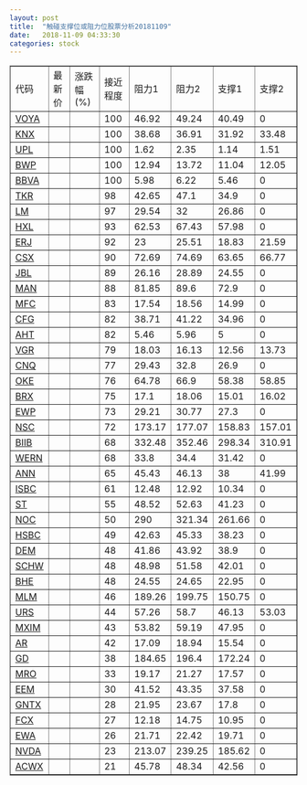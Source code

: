 ```yaml
---
layout: post
title:  "触碰支撑位或阻力位股票分析20181109"
date:   2018-11-09 04:33:30
categories: stock
---
```

<script type="text/javascript">
var stockList = []
stockList.push('gb_voya');
stockList.push('gb_knx');
stockList.push('gb_upl');
stockList.push('gb_bwp');
stockList.push('gb_bbva');
stockList.push('gb_tkr');
stockList.push('gb_lm');
stockList.push('gb_hxl');
stockList.push('gb_erj');
stockList.push('gb_csx');
stockList.push('gb_jbl');
stockList.push('gb_man');
stockList.push('gb_mfc');
stockList.push('gb_cfg');
stockList.push('gb_aht');
stockList.push('gb_vgr');
stockList.push('gb_cnq');
stockList.push('gb_oke');
stockList.push('gb_brx');
stockList.push('gb_ewp');
stockList.push('gb_nsc');
stockList.push('gb_biib');
stockList.push('gb_wern');
stockList.push('gb_ann');
stockList.push('gb_isbc');
stockList.push('gb_st');
stockList.push('gb_noc');
stockList.push('gb_hsbc');
stockList.push('gb_dem');
stockList.push('gb_schw');
stockList.push('gb_bhe');
stockList.push('gb_mlm');
stockList.push('gb_urs');
stockList.push('gb_mxim');
stockList.push('gb_ar');
stockList.push('gb_gd');
stockList.push('gb_mro');
stockList.push('gb_eem');
stockList.push('gb_gntx');
stockList.push('gb_fcx');
stockList.push('gb_ewa');
stockList.push('gb_nvda');
stockList.push('gb_acwx');
</script>
<table border="1">
 <tr>
 <td>代码</td>
 <td>最新价</td>
 <td>涨跌幅(%)</td>
 <td>接近程度</td>
 <td>阻力1</td>
 <td>阻力2</td>
 <td>支撑1</td>
 <td>支撑2</td>
</tr>
  <tr id="voya" class="red">
  <td><a href="http://stock.finance.sina.com.cn/usstock/quotes/VOYA.html" target="_blank">VOYA</a></td><td></td><td></td><td>100</td><td>46.92</td><td>49.24</td><td>40.49</td><td>0</td></tr>
  <tr id="knx" class="green">
  <td><a href="http://stock.finance.sina.com.cn/usstock/quotes/KNX.html" target="_blank">KNX</a></td><td></td><td></td><td>100</td><td>38.68</td><td>36.91</td><td>31.92</td><td>33.48</td></tr>
  <tr id="upl" class="green">
  <td><a href="http://stock.finance.sina.com.cn/usstock/quotes/UPL.html" target="_blank">UPL</a></td><td></td><td></td><td>100</td><td>1.62</td><td>2.35</td><td>1.14</td><td>1.51</td></tr>
  <tr id="bwp" class="green">
  <td><a href="http://stock.finance.sina.com.cn/usstock/quotes/BWP.html" target="_blank">BWP</a></td><td></td><td></td><td>100</td><td>12.94</td><td>13.72</td><td>11.04</td><td>12.05</td></tr>
  <tr id="bbva" class="red">
  <td><a href="http://stock.finance.sina.com.cn/usstock/quotes/BBVA.html" target="_blank">BBVA</a></td><td></td><td></td><td>100</td><td>5.98</td><td>6.22</td><td>5.46</td><td>0</td></tr>
  <tr id="tkr" class="red">
  <td><a href="http://stock.finance.sina.com.cn/usstock/quotes/TKR.html" target="_blank">TKR</a></td><td></td><td></td><td>98</td><td>42.65</td><td>47.1</td><td>34.9</td><td>0</td></tr>
  <tr id="lm" class="red">
  <td><a href="http://stock.finance.sina.com.cn/usstock/quotes/LM.html" target="_blank">LM</a></td><td></td><td></td><td>97</td><td>29.54</td><td>32</td><td>26.86</td><td>0</td></tr>
  <tr id="hxl" class="red">
  <td><a href="http://stock.finance.sina.com.cn/usstock/quotes/HXL.html" target="_blank">HXL</a></td><td></td><td></td><td>93</td><td>62.53</td><td>67.43</td><td>57.98</td><td>0</td></tr>
  <tr id="erj" class="red">
  <td><a href="http://stock.finance.sina.com.cn/usstock/quotes/ERJ.html" target="_blank">ERJ</a></td><td></td><td></td><td>92</td><td>23</td><td>25.51</td><td>18.83</td><td>21.59</td></tr>
  <tr id="csx" class="red">
  <td><a href="http://stock.finance.sina.com.cn/usstock/quotes/CSX.html" target="_blank">CSX</a></td><td></td><td></td><td>90</td><td>72.69</td><td>74.69</td><td>63.65</td><td>66.77</td></tr>
  <tr id="jbl" class="red">
  <td><a href="http://stock.finance.sina.com.cn/usstock/quotes/JBL.html" target="_blank">JBL</a></td><td></td><td></td><td>89</td><td>26.16</td><td>28.89</td><td>24.55</td><td>0</td></tr>
  <tr id="man" class="red">
  <td><a href="http://stock.finance.sina.com.cn/usstock/quotes/MAN.html" target="_blank">MAN</a></td><td></td><td></td><td>88</td><td>81.85</td><td>89.6</td><td>72.9</td><td>0</td></tr>
  <tr id="mfc" class="red">
  <td><a href="http://stock.finance.sina.com.cn/usstock/quotes/MFC.html" target="_blank">MFC</a></td><td></td><td></td><td>83</td><td>17.54</td><td>18.56</td><td>14.99</td><td>0</td></tr>
  <tr id="cfg" class="red">
  <td><a href="http://stock.finance.sina.com.cn/usstock/quotes/CFG.html" target="_blank">CFG</a></td><td></td><td></td><td>82</td><td>38.71</td><td>41.22</td><td>34.96</td><td>0</td></tr>
  <tr id="aht" class="red">
  <td><a href="http://stock.finance.sina.com.cn/usstock/quotes/AHT.html" target="_blank">AHT</a></td><td></td><td></td><td>82</td><td>5.46</td><td>5.96</td><td>5</td><td>0</td></tr>
  <tr id="vgr" class="green">
  <td><a href="http://stock.finance.sina.com.cn/usstock/quotes/VGR.html" target="_blank">VGR</a></td><td></td><td></td><td>79</td><td>18.03</td><td>16.13</td><td>12.56</td><td>13.73</td></tr>
  <tr id="cnq" class="red">
  <td><a href="http://stock.finance.sina.com.cn/usstock/quotes/CNQ.html" target="_blank">CNQ</a></td><td></td><td></td><td>77</td><td>29.43</td><td>32.8</td><td>26.9</td><td>0</td></tr>
  <tr id="oke" class="red">
  <td><a href="http://stock.finance.sina.com.cn/usstock/quotes/OKE.html" target="_blank">OKE</a></td><td></td><td></td><td>76</td><td>64.78</td><td>66.9</td><td>58.38</td><td>58.85</td></tr>
  <tr id="brx" class="green">
  <td><a href="http://stock.finance.sina.com.cn/usstock/quotes/BRX.html" target="_blank">BRX</a></td><td></td><td></td><td>75</td><td>17.1</td><td>18.06</td><td>15.01</td><td>16.02</td></tr>
  <tr id="ewp" class="red">
  <td><a href="http://stock.finance.sina.com.cn/usstock/quotes/EWP.html" target="_blank">EWP</a></td><td></td><td></td><td>73</td><td>29.21</td><td>30.77</td><td>27.3</td><td>0</td></tr>
  <tr id="nsc" class="red">
  <td><a href="http://stock.finance.sina.com.cn/usstock/quotes/NSC.html" target="_blank">NSC</a></td><td></td><td></td><td>72</td><td>173.17</td><td>177.07</td><td>158.83</td><td>157.01</td></tr>
  <tr id="biib" class="red">
  <td><a href="http://stock.finance.sina.com.cn/usstock/quotes/BIIB.html" target="_blank">BIIB</a></td><td></td><td></td><td>68</td><td>332.48</td><td>352.46</td><td>298.34</td><td>310.91</td></tr>
  <tr id="wern" class="red">
  <td><a href="http://stock.finance.sina.com.cn/usstock/quotes/WERN.html" target="_blank">WERN</a></td><td></td><td></td><td>68</td><td>33.8</td><td>34.4</td><td>31.42</td><td>0</td></tr>
  <tr id="ann" class="red">
  <td><a href="http://stock.finance.sina.com.cn/usstock/quotes/ANN.html" target="_blank">ANN</a></td><td></td><td></td><td>65</td><td>45.43</td><td>46.13</td><td>38</td><td>41.99</td></tr>
  <tr id="isbc" class="green">
  <td><a href="http://stock.finance.sina.com.cn/usstock/quotes/ISBC.html" target="_blank">ISBC</a></td><td></td><td></td><td>61</td><td>12.48</td><td>12.92</td><td>10.34</td><td>0</td></tr>
  <tr id="st" class="red">
  <td><a href="http://stock.finance.sina.com.cn/usstock/quotes/ST.html" target="_blank">ST</a></td><td></td><td></td><td>55</td><td>48.52</td><td>52.63</td><td>41.23</td><td>0</td></tr>
  <tr id="noc" class="red">
  <td><a href="http://stock.finance.sina.com.cn/usstock/quotes/NOC.html" target="_blank">NOC</a></td><td></td><td></td><td>50</td><td>290</td><td>321.34</td><td>261.66</td><td>0</td></tr>
  <tr id="hsbc" class="red">
  <td><a href="http://stock.finance.sina.com.cn/usstock/quotes/HSBC.html" target="_blank">HSBC</a></td><td></td><td></td><td>49</td><td>42.63</td><td>45.33</td><td>38.23</td><td>0</td></tr>
  <tr id="dem" class="red">
  <td><a href="http://stock.finance.sina.com.cn/usstock/quotes/DEM.html" target="_blank">DEM</a></td><td></td><td></td><td>48</td><td>41.86</td><td>43.92</td><td>38.9</td><td>0</td></tr>
  <tr id="schw" class="red">
  <td><a href="http://stock.finance.sina.com.cn/usstock/quotes/SCHW.html" target="_blank">SCHW</a></td><td></td><td></td><td>48</td><td>48.98</td><td>51.58</td><td>42.01</td><td>0</td></tr>
  <tr id="bhe" class="green">
  <td><a href="http://stock.finance.sina.com.cn/usstock/quotes/BHE.html" target="_blank">BHE</a></td><td></td><td></td><td>48</td><td>24.55</td><td>24.65</td><td>22.95</td><td>0</td></tr>
  <tr id="mlm" class="red">
  <td><a href="http://stock.finance.sina.com.cn/usstock/quotes/MLM.html" target="_blank">MLM</a></td><td></td><td></td><td>46</td><td>189.26</td><td>199.75</td><td>150.75</td><td>0</td></tr>
  <tr id="urs" class="green">
  <td><a href="http://stock.finance.sina.com.cn/usstock/quotes/URS.html" target="_blank">URS</a></td><td></td><td></td><td>44</td><td>57.26</td><td>58.7</td><td>46.13</td><td>53.03</td></tr>
  <tr id="mxim" class="red">
  <td><a href="http://stock.finance.sina.com.cn/usstock/quotes/MXIM.html" target="_blank">MXIM</a></td><td></td><td></td><td>43</td><td>53.82</td><td>59.19</td><td>47.95</td><td>0</td></tr>
  <tr id="ar" class="red">
  <td><a href="http://stock.finance.sina.com.cn/usstock/quotes/AR.html" target="_blank">AR</a></td><td></td><td></td><td>42</td><td>17.09</td><td>18.94</td><td>15.54</td><td>0</td></tr>
  <tr id="gd" class="red">
  <td><a href="http://stock.finance.sina.com.cn/usstock/quotes/GD.html" target="_blank">GD</a></td><td></td><td></td><td>38</td><td>184.65</td><td>196.4</td><td>172.24</td><td>0</td></tr>
  <tr id="mro" class="red">
  <td><a href="http://stock.finance.sina.com.cn/usstock/quotes/MRO.html" target="_blank">MRO</a></td><td></td><td></td><td>33</td><td>19.17</td><td>21.27</td><td>17.57</td><td>0</td></tr>
  <tr id="eem" class="red">
  <td><a href="http://stock.finance.sina.com.cn/usstock/quotes/EEM.html" target="_blank">EEM</a></td><td></td><td></td><td>30</td><td>41.52</td><td>43.35</td><td>37.58</td><td>0</td></tr>
  <tr id="gntx" class="green">
  <td><a href="http://stock.finance.sina.com.cn/usstock/quotes/GNTX.html" target="_blank">GNTX</a></td><td></td><td></td><td>28</td><td>21.95</td><td>23.67</td><td>17.8</td><td>0</td></tr>
  <tr id="fcx" class="red">
  <td><a href="http://stock.finance.sina.com.cn/usstock/quotes/FCX.html" target="_blank">FCX</a></td><td></td><td></td><td>27</td><td>12.18</td><td>14.75</td><td>10.95</td><td>0</td></tr>
  <tr id="ewa" class="red">
  <td><a href="http://stock.finance.sina.com.cn/usstock/quotes/EWA.html" target="_blank">EWA</a></td><td></td><td></td><td>26</td><td>21.71</td><td>22.42</td><td>19.71</td><td>0</td></tr>
  <tr id="nvda" class="red">
  <td><a href="http://stock.finance.sina.com.cn/usstock/quotes/NVDA.html" target="_blank">NVDA</a></td><td></td><td></td><td>23</td><td>213.07</td><td>239.25</td><td>185.62</td><td>0</td></tr>
  <tr id="acwx" class="red">
  <td><a href="http://stock.finance.sina.com.cn/usstock/quotes/ACWX.html" target="_blank">ACWX</a></td><td></td><td></td><td>21</td><td>45.78</td><td>48.34</td><td>42.56</td><td>0</td></tr>
</table>
